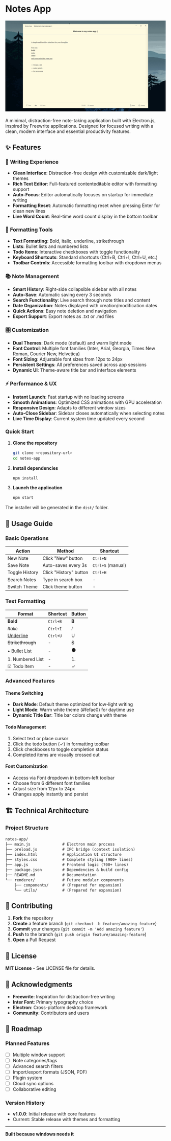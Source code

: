 # Notes App

<img src="notes.png" alt="Notes App Screenshot" style="max-width: 100%; height: auto; display: block; margin: 20px auto;">

A minimal, distraction-free note-taking application built with Electron.js, inspired by Freewrite applications. Designed for focused writing with a clean, modern interface and essential productivity features.

## ✨ Features

### 📝 **Writing Experience**
- **Clean Interface**: Distraction-free design with customizable dark/light themes
- **Rich Text Editor**: Full-featured contenteditable editor with formatting support
- **Auto-Focus**: Editor automatically focuses on startup for immediate writing
- **Formatting Reset**: Automatic formatting reset when pressing Enter for clean new lines
- **Live Word Count**: Real-time word count display in the bottom toolbar

### 🎨 **Formatting Tools**
- **Text Formatting**: Bold, italic, underline, strikethrough
- **Lists**: Bullet lists and numbered lists
- **Todo Items**: Interactive checkboxes with toggle functionality
- **Keyboard Shortcuts**: Standard shortcuts (Ctrl+B, Ctrl+I, Ctrl+U, etc.)
- **Toolbar Controls**: Accessible formatting toolbar with dropdown menus

### 📚 **Note Management**
- **Smart History**: Right-side collapsible sidebar with all notes
- **Auto-Save**: Automatic saving every 3 seconds
- **Search Functionality**: Live search through note titles and content
- **Date Organization**: Notes displayed with creation/modification dates
- **Quick Actions**: Easy note deletion and navigation
- **Export Support**: Export notes as .txt or .md files

### 🎛️ **Customization**
- **Dual Themes**: Dark mode (default) and warm light mode
- **Font Control**: Multiple font families (Inter, Arial, Georgia, Times New Roman, Courier New, Helvetica)
- **Font Sizing**: Adjustable font sizes from 12px to 24px
- **Persistent Settings**: All preferences saved across app sessions
- **Dynamic UI**: Theme-aware title bar and interface elements

### ⚡ **Performance & UX**
- **Instant Launch**: Fast startup with no loading screens
- **Smooth Animations**: Optimized CSS animations with GPU acceleration
- **Responsive Design**: Adapts to different window sizes
- **Auto-Close Sidebar**: Sidebar closes automatically when selecting notes
- **Live Time Display**: Current system time updated every second

### Quick Start

1. **Clone the repository**
   ```bash
   git clone <repository-url>
   cd notes-app
   ```

2. **Install dependencies**
   ```bash
   npm install
   ```

3. **Launch the application**
   ```bash
   npm start
   ```

The installer will be generated in the `dist/` folder.

## 📖 Usage Guide

### Basic Operations

| Action | Method | Shortcut |
|--------|--------|----------|
| New Note | Click "New" button | `Ctrl+N` |
| Save Note | Auto-saves every 3s | `Ctrl+S` (manual) |
| Toggle History | Click "History" button | `Ctrl+H` |
| Search Notes | Type in search box | - |
| Switch Theme | Click theme button | - |

### Text Formatting

| Format | Shortcut | Button |
|--------|----------|---------|
| **Bold** | `Ctrl+B` | **B** |
| *Italic* | `Ctrl+I` | *I* |
| <u>Underline</u> | `Ctrl+U` | U |
| ~~Strikethrough~~ | - | ~~S~~ |
| • Bullet List | - | ⚫ |
| 1. Numbered List | - | 1. |
| ☑ Todo Item | - | ✓ |

### Advanced Features

#### Theme Switching
- **Dark Mode**: Default theme optimized for low-light writing
- **Light Mode**: Warm white theme (#fefae0) for daytime use
- **Dynamic Title Bar**: Title bar colors change with theme

#### Todo Management
1. Select text or place cursor
2. Click the todo button (✓) in formatting toolbar
3. Click checkboxes to toggle completion status
4. Completed items are visually crossed out

#### Font Customization
- Access via Font dropdown in bottom-left toolbar
- Choose from 6 different font families
- Adjust size from 12px to 24px
- Changes apply instantly and persist

## 🏗️ Technical Architecture

### Project Structure
```
notes-app/
├── main.js              # Electron main process
├── preload.js           # IPC bridge (context isolation)
├── index.html           # Application UI structure
├── styles.css           # Complete styling (900+ lines)
├── app.js               # Frontend logic (700+ lines)
├── package.json         # Dependencies & build config
├── README.md            # Documentation
└── renderer/            # Future modular components
    ├── components/      # (Prepared for expansion)
    └── utils/           # (Prepared for expansion)
```

## 🤝 Contributing

1. **Fork** the repository
2. **Create** a feature branch (`git checkout -b feature/amazing-feature`)
3. **Commit** your changes (`git commit -m 'Add amazing feature'`)
4. **Push** to the branch (`git push origin feature/amazing-feature`)
5. **Open** a Pull Request


## 📄 License

**MIT License** - See LICENSE file for details.

## 🙏 Acknowledgments

- **Freewrite**: Inspiration for distraction-free writing
- **Inter Font**: Primary typography choice
- **Electron**: Cross-platform desktop framework
- **Community**: Contributors and users

## 🔮 Roadmap

### Planned Features
- [ ] Multiple window support
- [ ] Note categories/tags
- [ ] Advanced search filters
- [ ] Import/export formats (JSON, PDF)
- [ ] Plugin system
- [ ] Cloud sync options
- [ ] Collaborative editing

### Version History
- **v1.0.0**: Initial release with core features
- Current: Stable release with themes and formatting

---

**Built because windows needs it** 